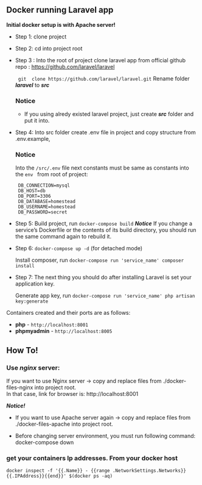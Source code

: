 
## Docker running Laravel app

**Initial docker setup is with Apache server!**

- Step 1: clone project
- Step 2: cd into project root
- Step 3 : Into the root of project clone laravel app from official github repo : https://github.com/laravel/laravel 
  
  ``` git  clone https://github.com/laravel/laravel.git```
   Rename folder ***laravel***  to ***src***

  ### Notice ###
    * If you using alredy existed laravel project, just create ***src*** folder and put it into.

- Step 4: Into src folder create .env file in project  and copy structure from .env.example, 
  
     ### Notice ###
   Into the ```/src/.env``` file next constants must be same as constants into the ```env ``` from root of project:
   ```
    DB_CONNECTION=mysql
    DB_HOST=db
    DB_PORT=3306
    DB_DATABASE=homestead
    DB_USERNAME=homestead
    DB_PASSWORD=secret

   ```
- Step 5: Build project, run ```docker-compose build```
  ***Notice*** If you change a service’s Dockerfile or the contents of its build directory, you should run the same command again to rebuild it.
- Step 6: ```docker-compose up -d``` (for detached mode)

  Install composer, run ```docker-compose run 'service_name' composer install```
- Step 7: The next thing you should do after installing Laravel is set your application key. 
  
    Generate app key, run ```docker-compose run 'service_name' php artisan key:generate```



Containers created and their ports are as follows:

- **php** - `http://localhost:8001`
- **phpmyadmin** - `http://localhost:8005`
  
## How To! ##

### Use ***nginx*** server: ###
If you want to use Nginx server -> copy and replace files from ./docker-files-nginx into project root. \
In that case, link for browser is: http://localhost:8001  

***Notice!***
 - If you want to use Apache server again -> copy and replace files from ./docker-files-apache into project root.

-  Before changing server environment, you must run following command: docker-compose down

### get your containers Ip addresses. From your docker host ###
  ```docker inspect -f '{{.Name}} - {{range .NetworkSettings.Networks}}{{.IPAddress}}{{end}}' $(docker ps -aq)```